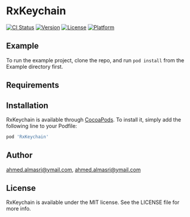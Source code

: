 # RxKeychain

[![CI Status](https://img.shields.io/travis/ahmed.almasri@ymail.com/RxKeychain.svg?style=flat)](https://travis-ci.org/ahmed.almasri@ymail.com/RxKeychain)
[![Version](https://img.shields.io/cocoapods/v/RxKeychain.svg?style=flat)](https://cocoapods.org/pods/RxKeychain)
[![License](https://img.shields.io/cocoapods/l/RxKeychain.svg?style=flat)](https://cocoapods.org/pods/RxKeychain)
[![Platform](https://img.shields.io/cocoapods/p/RxKeychain.svg?style=flat)](https://cocoapods.org/pods/RxKeychain)

## Example

To run the example project, clone the repo, and run `pod install` from the Example directory first.

## Requirements

## Installation

RxKeychain is available through [CocoaPods](https://cocoapods.org). To install
it, simply add the following line to your Podfile:

```ruby
pod 'RxKeychain'
```

## Author

ahmed.almasri@ymail.com, ahmed.almasri@ymail.com

## License

RxKeychain is available under the MIT license. See the LICENSE file for more info.
